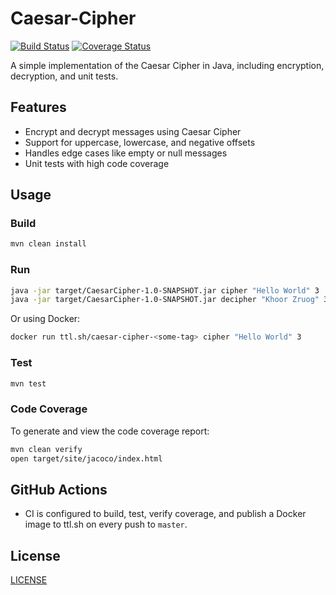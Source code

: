 # Caesar-Cipher

[![Build Status](https://github.com/D-Kumar19/CaesarCipher/actions/workflows/ci.yml/badge.svg)](https://github.com/D-Kumar19/CaesarCipher/actions/workflows/ci-build.yaml)
[![Coverage Status](https://img.shields.io/badge/coverage-95%25-brightgreen)](https://github.com/D-Kumar19/CaesarCipher/actions/workflows/ci-build.yaml)

A simple implementation of the Caesar Cipher in Java, including encryption, decryption, and unit tests.

## Features

- Encrypt and decrypt messages using Caesar Cipher
- Support for uppercase, lowercase, and negative offsets
- Handles edge cases like empty or null messages
- Unit tests with high code coverage

## Usage

### Build

```bash
mvn clean install
````

### Run

```bash
java -jar target/CaesarCipher-1.0-SNAPSHOT.jar cipher "Hello World" 3
java -jar target/CaesarCipher-1.0-SNAPSHOT.jar decipher "Khoor Zruog" 3
```

Or using Docker:

```bash
docker run ttl.sh/caesar-cipher-<some-tag> cipher "Hello World" 3
```

### Test

```bash
mvn test
```

### Code Coverage

To generate and view the code coverage report:

```bash
mvn clean verify
open target/site/jacoco/index.html
```

## GitHub Actions

* CI is configured to build, test, verify coverage, and publish a Docker image to ttl.sh on every push to `master`.

## License

[LICENSE](./LICENSE)
